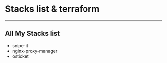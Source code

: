# Stacks list & terraform

---------------------
All My Stacks list 
---------------------
* snipe-it
* nginx-proxy-manager
* osticket

